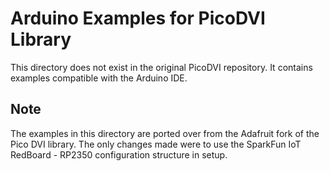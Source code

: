# Arduino Examples for PicoDVI Library

This directory does not exist in the original PicoDVI repository.
It contains examples compatible with the Arduino IDE.

## Note

The examples in this directory are ported over from the Adafruit fork of the Pico DVI library. The only changes made were to use the SparkFun IoT RedBoard - RP2350 configuration structure in setup.
